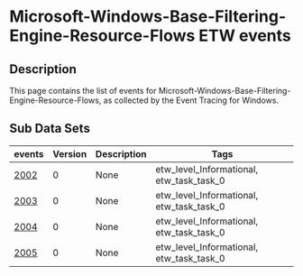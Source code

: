 # Microsoft-Windows-Base-Filtering-Engine-Resource-Flows ETW events

## Description
This page contains the list of events for Microsoft-Windows-Base-Filtering-Engine-Resource-Flows, as collected by the Event Tracing for Windows.

## Sub Data Sets
|events|Version|Description|Tags|
|---|---|---|---|
|[2002](events/event-2002.md)|0|None|etw_level_Informational, etw_task_task_0|
|[2003](events/event-2003.md)|0|None|etw_level_Informational, etw_task_task_0|
|[2004](events/event-2004.md)|0|None|etw_level_Informational, etw_task_task_0|
|[2005](events/event-2005.md)|0|None|etw_level_Informational, etw_task_task_0|
